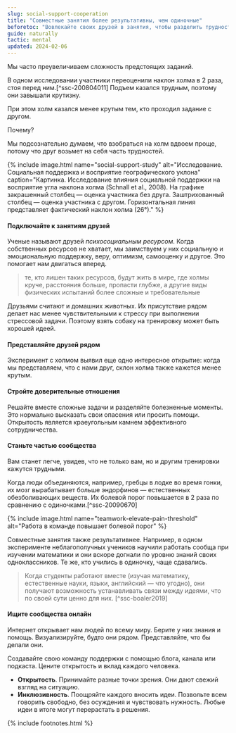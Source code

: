 ```yaml
---
slug: social-support-cooperation
title: "Совместные занятия более результативны, чем одиночные"
beforetoc: "Вовлекайте своих друзей в занятия, чтобы разделить трудности. Становитесь частью сообществ."
guide: naturally
tactic: mental
updated: 2024-02-06
---
```

Мы часто преувеличиваем сложность предстоящих заданий.

В одном исследовании участники переоценили наклон холма в 2 раза, стоя перед ним.[^ssc-200804011] Подъем казался трудным, поэтому они завышали крутизну.

При этом холм казался менее крутым тем, кто проходил задание с другом.

Почему?

Мы подсознательно думаем, что взобраться на холм вдвоем проще, потому что друг возьмет на себя часть трудностей.

{% include image.html name="social-support-study" alt="Исследование. Социальная поддержка и восприятие географического уклона" caption="Картинка. Исследование влияния социальной поддержки на восприятие угла наклона холма (Schnall et al., 2008). На графике закрашенный столбец — оценка участника без друга. Заштрихованный столбец — оценка участника с другом. Горизонтальная линия представляет фактический наклон холма (26°)." %}

#### Подключайте к занятиям друзей

Ученые называют друзей *психосоциальным ресурсом*. Когда собственных ресурсов не хватает, мы заимствуем у них социальную и эмоциональную поддержку, веру, оптимизм, самооценку и другое. Это помогает нам двигаться вперед.

> те, кто лишен таких ресурсов, будут жить в мире, где холмы круче, расстояния больше, пропасти глубже, а другие виды физических испытаний более сложные и требовательные

Друзьями считают и домашних животных. Их присутствие рядом делает нас менее чувствительными к стрессу при выполнении стрессовой задачи. Поэтому взять собаку на тренировку может быть хорошей идеей.

#### Представляйте друзей рядом

Эксперимент с холмом выявил еще одно интересное открытие: когда мы представляем, что с нами друг, склон холма также кажется менее крутым.

#### Стройте доверительные отношения

Решайте вместе сложные задачи и разделяйте болезненные моменты. Это нормально высказать свои опасения или просить помощи. Открытость является краеугольным камнем эффективного сотрудничества.

#### Станьте частью сообщества

Вам станет легче, увидев, что не только вам, но и другим тренировки кажутся трудными.

Когда люди объединяются, например, гребцы в лодке во время гонки, их мозг вырабатывает больше эндорфинов — естественных обезболивающих веществ. Их болевой порог повышается в 2 раза по сравнению с одиночками.[^ssc-20090670]

{% include image.html name="teamwork-elevate-pain-threshold" alt="Работа в команде повышает болевой порог" %}

Совместные занятия также результативнее. Например, в одном эксперименте неблагополучных учеников научили работать сообща при изучении математики и они вскоре догнали по уровню знаний своих одноклассников. Те же, кто учились в одиночку, чаще сдавались.

> Когда студенты работают вместе (изучая математику, естественные науки, языки, английский — что угодно), они получают возможность устанавливать связи между идеями, что по своей сути ценно для них. [^ssc-boaler2019]

#### Ищите сообщества онлайн

Интернет открывает нам людей по всему миру. Берите у них знания и помощь. Визуализируйте, будто они рядом. Представляйте, что бы делали они.

Создавайте свою команду поддержки с помощью блога, канала или подкаста. Цените открытость и вклад каждого человека.

- **Открытость**. Принимайте разные точки зрения. Они дают свежий взгляд на ситуацию.
- **Инклюзивность**. Поощряйте каждого вносить идеи. Позвольте всем говорить свободно, без осуждения и чувствовать нужность. Любые идеи в итоге могут перерастать в решения.

{% include footnotes.html %}
